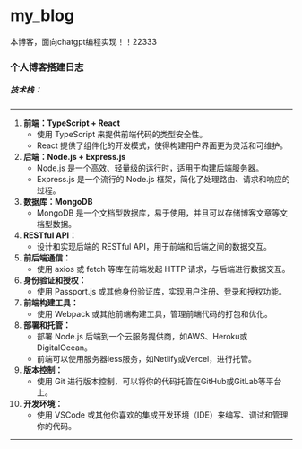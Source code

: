 # my_blog
本博客，面向chatgpt编程实现！！22333
### 个人博客搭建日志

##### 技术栈：

---

1. **前端：TypeScript + React**
   - 使用 TypeScript 来提供前端代码的类型安全性。
   - React 提供了组件化的开发模式，使得构建用户界面更为灵活和可维护。
2. **后端：Node.js + Express.js**
   - Node.js 是一个高效、轻量级的运行时，适用于构建后端服务器。
   - Express.js 是一个流行的 Node.js 框架，简化了处理路由、请求和响应的过程。
3. **数据库：MongoDB**
   - MongoDB 是一个文档型数据库，易于使用，并且可以存储博客文章等文档型数据。
4. **RESTful API：**
   - 设计和实现后端的 RESTful API，用于前端和后端之间的数据交互。
5. **前后端通信：**
   - 使用 axios 或 fetch 等库在前端发起 HTTP 请求，与后端进行数据交互。
6. **身份验证和授权：**
   - 使用 Passport.js 或其他身份验证库，实现用户注册、登录和授权功能。
7. **前端构建工具：**
   - 使用 Webpack 或其他前端构建工具，管理前端代码的打包和优化。
8. **部署和托管：**
   - 部署 Node.js 后端到一个云服务提供商，如AWS、Heroku或DigitalOcean。
   - 前端可以使用服务器less服务，如Netlify或Vercel，进行托管。
9. **版本控制：**
   - 使用 Git 进行版本控制，可以将你的代码托管在GitHub或GitLab等平台上。
10. **开发环境：**
    - 使用 VSCode 或其他你喜欢的集成开发环境（IDE）来编写、调试和管理你的代码。

---
